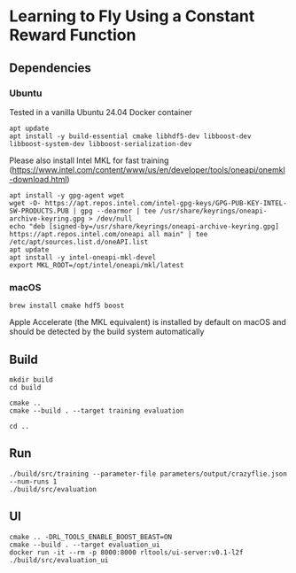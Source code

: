 # Learning to Fly Using a Constant Reward Function
## Dependencies
### Ubuntu
Tested in a vanilla Ubuntu 24.04 Docker container
```
apt update
apt install -y build-essential cmake libhdf5-dev libboost-dev libboost-system-dev libboost-serialization-dev
```
Please also install Intel MKL for fast training (https://www.intel.com/content/www/us/en/developer/tools/oneapi/onemkl-download.html)
```
apt install -y gpg-agent wget
wget -O- https://apt.repos.intel.com/intel-gpg-keys/GPG-PUB-KEY-INTEL-SW-PRODUCTS.PUB | gpg --dearmor | tee /usr/share/keyrings/oneapi-archive-keyring.gpg > /dev/null
echo "deb [signed-by=/usr/share/keyrings/oneapi-archive-keyring.gpg] https://apt.repos.intel.com/oneapi all main" | tee /etc/apt/sources.list.d/oneAPI.list
apt update
apt install -y intel-oneapi-mkl-devel
export MKL_ROOT=/opt/intel/oneapi/mkl/latest
```

### macOS
```
brew install cmake hdf5 boost
```
Apple Accelerate (the MKL equivalent) is installed by default on macOS and should be detected by the build system automatically
## Build
```
mkdir build
cd build
```

```
cmake ..
cmake --build . --target training evaluation
```
```
cd ..
```
## Run
```
./build/src/training --parameter-file parameters/output/crazyflie.json --num-runs 1
./build/src/evaluation
```

## UI
```
cmake .. -DRL_TOOLS_ENABLE_BOOST_BEAST=ON
cmake --build . --target evaluation_ui
docker run -it --rm -p 8000:8000 rltools/ui-server:v0.1-l2f
./build/src/evaluation_ui
```
